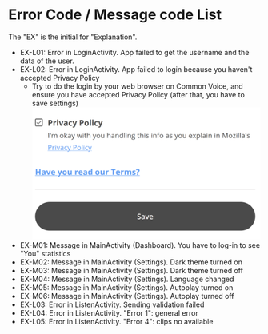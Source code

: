 # Error Code / Message code List

The "EX" is the initial for "Explanation".

- EX-L01: Error in LoginActivity. App failed to get the username and the data of the user.
- EX-L02: Error in LoginActivity. App failed to login because you haven't accepted Privacy Policy
  - Try to do the login by your web browser on Common Voice, and ensure you have accepted Privacy Policy (after that, you have to save settings)
    <img src="./images/privacy_policy.png">
- EX-M01: Message in MainActivity (Dashboard). You have to log-in to see "You" statistics
- EX-M02: Message in MainActivity (Settings). Dark theme turned on
- EX-M03: Message in MainActivity (Settings). Dark theme turned off
- EX-M04: Message in MainActivity (Settings). Language changed
- EX-M05: Message in MainActivity (Settings). Autoplay turned on
- EX-M06: Message in MainActivity (Settings). Autoplay turned off
- EX-L03: Error in ListenActivity. Sending validation failed
- EX-L04: Error in ListenActivity. "Error 1": general error
- EX-L05: Error in ListenActivity. "Error 4": clips no available